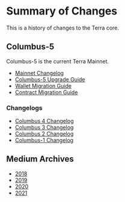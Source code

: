 # Summary of Changes

This is a history of changes to the Terra core.

## Columbus-5

Columbus-5 is the current Terra Mainnet.

- [Mainnet Changelog](https://github.com/terra-money/core/blob/main/CHANGELOG.md)
- [Columbus-5 Upgrade Guide](https://github.com/terra-money/mainnet/wiki/%5BWIP%5D-Columbus-5-Upgrade-Instructions)
- [Wallet Migration Guide](https://github.com/terra-money/mainnet/wiki/Columbus-5-Wallet-Migration-Guide)
- [Contract Migration Guide](https://github.com/terra-money/mainnet/wiki/Columbus-5-Contract-Migration-Guide)

### Changelogs

- [Columbus 4 Changelog](https://github.com/terra-money/core/blob/main/CHANGELOG.md#045)
- [Columbus 3 Changelog](https://github.com/terra-money/core/blob/main/CHANGELOG.md#030)
- [Columbus 2 Changelog](https://github.com/terra-money/core/blob/main/CHANGELOG.md#020)
- [Columbus-1 Changelog](https://github.com/terra-money/core/blob/main/CHANGELOG.md#150-market-swap-protections)

## Medium Archives

- [2018](https://medium.com/terra-money/archive/2018)
- [2019](https://medium.com/terra-money/archive/2019)
- [2020](https://medium.com/terra-money/archive/2020)
- [2021](https://medium.com/terra-money/archive/2021)

